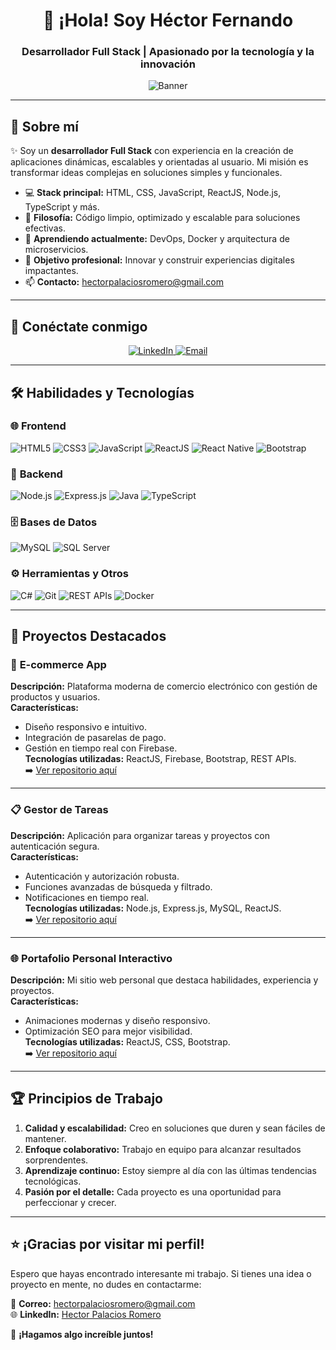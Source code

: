<h1 align="center">👋 ¡Hola! Soy Héctor Fernando</h1>
<h3 align="center">Desarrollador Full Stack | Apasionado por la tecnología y la innovación</h3>

<p align="center">
  <img src="https://user-images.githubusercontent.com/74038190/217538491-f6846784-4d91-4b5e-a9e0-285aeed3faff.gif" alt="Banner" />
</p>

---

## 🚀 Sobre mí  

✨ Soy un **desarrollador Full Stack** con experiencia en la creación de aplicaciones dinámicas, escalables y orientadas al usuario. Mi misión es transformar ideas complejas en soluciones simples y funcionales.  

- 💻 **Stack principal:** HTML, CSS, JavaScript, ReactJS, Node.js, TypeScript y más.  
- 🎯 **Filosofía:** Código limpio, optimizado y escalable para soluciones efectivas.  
- 🌱 **Aprendiendo actualmente:** DevOps, Docker y arquitectura de microservicios.  
- 🌟 **Objetivo profesional:** Innovar y construir experiencias digitales impactantes.  
- 📫 **Contacto:** [hectorpalaciosromero@gmail.com](mailto:hectorpalaciosromero@gmail.com)  

---

## 🔗 Conéctate conmigo  

<p align="center">
  <a href="https://linkedin.com/in/hectorpalaciosromero" target="_blank">
    <img src="https://img.shields.io/badge/LinkedIn-Hector%20Palacios-blue?style=for-the-badge&logo=linkedin&logoColor=white" alt="LinkedIn" />
  </a>
  <a href="mailto:hectorpalaciosromero@gmail.com" target="_blank">
    <img src="https://img.shields.io/badge/Email-hectorpalaciosromero@gmail.com-red?style=for-the-badge&logo=gmail&logoColor=white" alt="Email" />
  </a>
</p>

---

## 🛠️ Habilidades y Tecnologías  

### 🌐 **Frontend**  
<p>
  <img src="https://img.shields.io/badge/HTML5-E34F26?style=for-the-badge&logo=html5&logoColor=white" alt="HTML5" />
  <img src="https://img.shields.io/badge/CSS3-1572B6?style=for-the-badge&logo=css3&logoColor=white" alt="CSS3" />
  <img src="https://img.shields.io/badge/JavaScript-F7DF1E?style=for-the-badge&logo=javascript&logoColor=black" alt="JavaScript" />
  <img src="https://img.shields.io/badge/React-61DAFB?style=for-the-badge&logo=react&logoColor=black" alt="ReactJS" />
  <img src="https://img.shields.io/badge/React_Native-61DAFB?style=for-the-badge&logo=react&logoColor=black" alt="React Native" />
  <img src="https://img.shields.io/badge/Bootstrap-7952B3?style=for-the-badge&logo=bootstrap&logoColor=white" alt="Bootstrap" />
</p>

### 🔧 **Backend**  
<p>
  <img src="https://img.shields.io/badge/Node.js-43853D?style=for-the-badge&logo=node.js&logoColor=white" alt="Node.js" />
  <img src="https://img.shields.io/badge/Express.js-404D59?style=for-the-badge" alt="Express.js" />
  <img src="https://img.shields.io/badge/Java-007396?style=for-the-badge&logo=java&logoColor=white" alt="Java" />
  <img src="https://img.shields.io/badge/TypeScript-3178C6?style=for-the-badge&logo=typescript&logoColor=white" alt="TypeScript" />
</p>

### 🗄️ **Bases de Datos**  
<p>
  <img src="https://img.shields.io/badge/MySQL-4479A1?style=for-the-badge&logo=mysql&logoColor=white" alt="MySQL" />
  <img src="https://img.shields.io/badge/Microsoft_SQL_Server-CC2927?style=for-the-badge&logo=microsoft-sql-server&logoColor=white" alt="SQL Server" />
</p>

### ⚙️ **Herramientas y Otros**  
<p>
  <img src="https://img.shields.io/badge/C Sharp-239120?style=for-the-badge&logo=c-sharp&logoColor=white" alt="C#" />
  <img src="https://img.shields.io/badge/Git-F05032?style=for-the-badge&logo=git&logoColor=white" alt="Git" />
  <img src="https://img.shields.io/badge/REST APIs-02569B?style=for-the-badge" alt="REST APIs" />
  <img src="https://img.shields.io/badge/Docker-2496ED?style=for-the-badge&logo=docker&logoColor=white" alt="Docker" />
</p>

---

## 🌟 Proyectos Destacados  

### 🛒 **E-commerce App**  
**Descripción:** Plataforma moderna de comercio electrónico con gestión de productos y usuarios.  
**Características:**  
- Diseño responsivo e intuitivo.  
- Integración de pasarelas de pago.  
- Gestión en tiempo real con Firebase.  
**Tecnologías utilizadas:** ReactJS, Firebase, Bootstrap, REST APIs.  
➡️ [Ver repositorio aquí](#)

---

### 📋 **Gestor de Tareas**  
**Descripción:** Aplicación para organizar tareas y proyectos con autenticación segura.  
**Características:**  
- Autenticación y autorización robusta.  
- Funciones avanzadas de búsqueda y filtrado.  
- Notificaciones en tiempo real.  
**Tecnologías utilizadas:** Node.js, Express.js, MySQL, ReactJS.  
➡️ [Ver repositorio aquí](#)

---

### 🌐 **Portafolio Personal Interactivo**  
**Descripción:** Mi sitio web personal que destaca habilidades, experiencia y proyectos.  
**Características:**  
- Animaciones modernas y diseño responsivo.  
- Optimización SEO para mejor visibilidad.  
**Tecnologías utilizadas:** ReactJS, CSS, Bootstrap.  
➡️ [Ver repositorio aquí](#)

---

## 🏆 Principios de Trabajo  

1. **Calidad y escalabilidad:** Creo en soluciones que duren y sean fáciles de mantener.  
2. **Enfoque colaborativo:** Trabajo en equipo para alcanzar resultados sorprendentes.  
3. **Aprendizaje continuo:** Estoy siempre al día con las últimas tendencias tecnológicas.  
4. **Pasión por el detalle:** Cada proyecto es una oportunidad para perfeccionar y crecer.  

---

## ⭐ ¡Gracias por visitar mi perfil!

Espero que hayas encontrado interesante mi trabajo. Si tienes una idea o proyecto en mente, no dudes en contactarme:  

📩 **Correo:** [hectorpalaciosromero@gmail.com](mailto:hectorpalaciosromero@gmail.com)  
🌐 **LinkedIn:** [Hector Palacios Romero](https://linkedin.com/in/hectorpalaciosromero)  

🚀 **¡Hagamos algo increíble juntos!**


